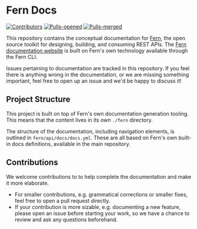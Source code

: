 # Fern Docs

[![Contributors](https://img.shields.io/github/contributors/fern-api/docs.svg)](https://GitHub.com/dotnet/docs/graphs/contributors/)
[![Pulls-opened](https://img.shields.io/github/issues-pr/fern-api/docs.svg)](https://GitHub.com/dotnet/docs/pulls?q=is%3Aissue+is%3Aopened)
[![Pulls-merged](https://img.shields.io/github/issues-search/fern-api/docs?label=merged%20pull%20requests&query=is%3Apr%20is%3Aclosed%20is%3Amerged&color=darkviolet)](https://github.com/dotnet/docs/pulls?q=is%3Apr+is%3Aclosed+is%3Amerged)

This repository contains the conceptual documentation for [Fern](https://buildwithfern.com), the open source toolkit for designing, building, and consuming REST APIs. The [Fern documentation website](https://buildwithfern.com/docs/intro) is built on Fern's own technology available through the Fern CLI.

Issues pertaining to documentation are tracked in this repository. If you feel there is anything wrong in the documentation, or we are missing something important, feel free to open up an issue and we'd be happy to discuss it!

## Project Structure

This project is built on top of Fern's own documentation generation tooling. This means that the content lives in its own `./fern` directory.

The structure of the documentation, including navigation elements, is outlined in `fern/api/docs/docs.yml`. These are all based on Fern's own built-in docs definitions, available in the main repository.

## Contributions

We welcome contributions to to help complete the documentation and make it more elaborate.

* For smaller contributions, e.g. grammatical corrections or smaller fixes, feel free to open a pull request directly.
* If your contribution is more sizable, e.g. documenting a new feature, please open an issue before starting your work, so we have a chance to review and ask any questions beforehand.
